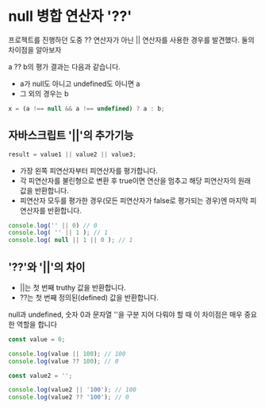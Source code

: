 # null 병합 연산자 '??'

프로젝트를 진행하던 도중 ?? 연산자가 아닌 || 연산자를 사용한 경우를 발견했다. 둘의 차이점을 알아보자

a ?? b의 평가 결과는 다음과 같습니다.
- a가 null도 아니고 undefined도 아니면 a
- 그 외의 경우는 b

```js
x = (a !== null && a !== undefined) ? a : b;
```

## 자바스크립트 '||'의 추가기능

```js
result = value1 || value2 || value3;
```

- 가장 왼쪽 피연산자부터 피연산자를 평가합니다.
- 각 피연산자를 불린형으로 변환 후 true이면 연산을 멈추고 해당 피연산자의 원래 값을 반환합니다.
- 피연산자 모두를 평가한 경우(모든 피연산자가 false로 평가되는 경우)엔 마지막 피연산자를 반환합니다.

```js
console.log('' || 0) // 0
console.log( '' || 1 ); // 1
console.log( null || 1 || 0 ); // 1
```


## '??'와 '||'의 차이

- ||는 첫 번째 truthy 값을 반환합니다.
- ??는 첫 번째 정의된(defined) 값을 반환합니다.

null과 undefined, 숫자 0과 문자열 ''을 구분 지어 다뤄야 할 때 이 차이점은 매우 중요한 역할을 합니다
```js
const value = 0;

console.log(value || 100); // 100
console.log(value ?? 100); // 0

const value2 = '';

console.log(value2 || '100'); // 100
console.log(value2 ?? '100'); // 0
```